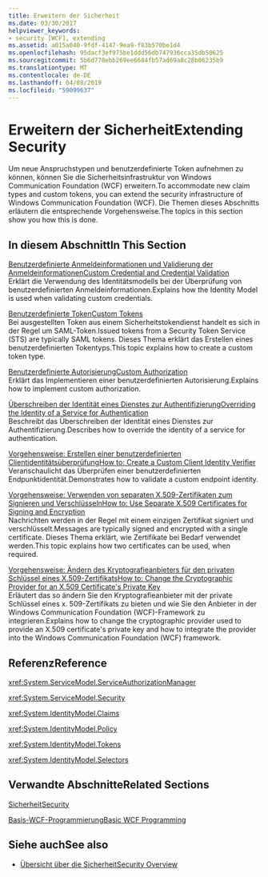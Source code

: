 ```yaml
---
title: Erweitern der Sicherheit
ms.date: 03/30/2017
helpviewer_keywords:
- security [WCF], extending
ms.assetid: a015a040-9fdf-4147-9ea9-f83b570be1d4
ms.openlocfilehash: 95dacf3ef975be1ddd56db747936cca35db50625
ms.sourcegitcommit: 5b6d778ebb269ee6684fb57ad69a8c28b06235b9
ms.translationtype: MT
ms.contentlocale: de-DE
ms.lasthandoff: 04/08/2019
ms.locfileid: "59099637"
---
```

# <a name="extending-security"></a><span data-ttu-id="2d936-102">Erweitern der Sicherheit</span><span class="sxs-lookup"><span data-stu-id="2d936-102">Extending Security</span></span>
<span data-ttu-id="2d936-103">Um neue Anspruchstypen und benutzerdefinierte Token aufnehmen zu können, können Sie die Sicherheitsinfrastruktur von Windows Communication Foundation (WCF) erweitern.</span><span class="sxs-lookup"><span data-stu-id="2d936-103">To accommodate new claim types and custom tokens, you can extend the security infrastructure of Windows Communication Foundation (WCF).</span></span> <span data-ttu-id="2d936-104">Die Themen dieses Abschnitts erläutern die entsprechende Vorgehensweise.</span><span class="sxs-lookup"><span data-stu-id="2d936-104">The topics in this section show you how this is done.</span></span>  
  
## <a name="in-this-section"></a><span data-ttu-id="2d936-105">In diesem Abschnitt</span><span class="sxs-lookup"><span data-stu-id="2d936-105">In This Section</span></span>  
  
 [<span data-ttu-id="2d936-106">Benutzerdefinierte Anmeldeinformationen und Validierung der Anmeldeinformationen</span><span class="sxs-lookup"><span data-stu-id="2d936-106">Custom Credential and Credential Validation</span></span>](../../../../docs/framework/wcf/extending/custom-credential-and-credential-validation.md)  
 <span data-ttu-id="2d936-107">Erklärt die Verwendung des Identitätsmodells bei der Überprüfung von benutzerdefinierten Anmeldeinformationen.</span><span class="sxs-lookup"><span data-stu-id="2d936-107">Explains how the Identity Model is used when validating custom credentials.</span></span>  
  
 [<span data-ttu-id="2d936-108">Benutzerdefinierte Token</span><span class="sxs-lookup"><span data-stu-id="2d936-108">Custom Tokens</span></span>](../../../../docs/framework/wcf/extending/custom-tokens.md)  
 <span data-ttu-id="2d936-109">Bei ausgestellten Token aus einem Sicherheitstokendienst handelt es sich in der Regel um SAML-Token.</span><span class="sxs-lookup"><span data-stu-id="2d936-109">Issued tokens from a Security Token Service (STS) are typically SAML tokens.</span></span> <span data-ttu-id="2d936-110">Dieses Thema erklärt das Erstellen eines benutzerdefinierten Tokentyps.</span><span class="sxs-lookup"><span data-stu-id="2d936-110">This topic explains how to create a custom token type.</span></span>  
  
 [<span data-ttu-id="2d936-111">Benutzerdefinierte Autorisierung</span><span class="sxs-lookup"><span data-stu-id="2d936-111">Custom Authorization</span></span>](../../../../docs/framework/wcf/extending/custom-authorization.md)  
 <span data-ttu-id="2d936-112">Erklärt das Implementieren einer benutzerdefinierten Autorisierung.</span><span class="sxs-lookup"><span data-stu-id="2d936-112">Explains how to implement custom authorization.</span></span>  
  
 [<span data-ttu-id="2d936-113">Überschreiben der Identität eines Dienstes zur Authentifizierung</span><span class="sxs-lookup"><span data-stu-id="2d936-113">Overriding the Identity of a Service for Authentication</span></span>](../../../../docs/framework/wcf/extending/overriding-the-identity-of-a-service-for-authentication.md)  
 <span data-ttu-id="2d936-114">Beschreibt das Überschreiben der Identität eines Dienstes zur Authentifizierung.</span><span class="sxs-lookup"><span data-stu-id="2d936-114">Describes how to override the identity of a service for authentication.</span></span>  
  
 [<span data-ttu-id="2d936-115">Vorgehensweise: Erstellen einer benutzerdefinierten Clientidentitätsüberprüfung</span><span class="sxs-lookup"><span data-stu-id="2d936-115">How to: Create a Custom Client Identity Verifier</span></span>](../../../../docs/framework/wcf/extending/how-to-create-a-custom-client-identity-verifier.md)  
 <span data-ttu-id="2d936-116">Veranschaulicht das Überprüfen einer benutzerdefinierten Endpunktidentität.</span><span class="sxs-lookup"><span data-stu-id="2d936-116">Demonstrates how to validate a custom endpoint identity.</span></span>  
  
 [<span data-ttu-id="2d936-117">Vorgehensweise: Verwenden von separaten X.509-Zertifikaten zum Signieren und Verschlüsseln</span><span class="sxs-lookup"><span data-stu-id="2d936-117">How to: Use Separate X.509 Certificates for Signing and Encryption</span></span>](../../../../docs/framework/wcf/extending/how-to-use-separate-x-509-certificates-for-signing-and-encryption.md)  
 <span data-ttu-id="2d936-118">Nachrichten werden in der Regel mit einem einzigen Zertifikat signiert und verschlüsselt.</span><span class="sxs-lookup"><span data-stu-id="2d936-118">Messages are typically signed and encrypted with a single certificate.</span></span> <span data-ttu-id="2d936-119">Dieses Thema erklärt, wie Zertifikate bei Bedarf verwendet werden.</span><span class="sxs-lookup"><span data-stu-id="2d936-119">This topic explains how two certificates can be used, when required.</span></span>  
  
 [<span data-ttu-id="2d936-120">Vorgehensweise: Ändern des Kryptografieanbieters für den privaten Schlüssel eines X.509-Zertifikats</span><span class="sxs-lookup"><span data-stu-id="2d936-120">How to: Change the Cryptographic Provider for an X.509 Certificate's Private Key</span></span>](../../../../docs/framework/wcf/extending/change-cryptographic-provider-x509-certificate-private-key.md)  
 <span data-ttu-id="2d936-121">Erläutert das so ändern Sie den Kryptografieanbieter mit der private Schlüssel eines x. 509-Zertifikats zu bieten und wie Sie den Anbieter in der Windows Communication Foundation (WCF)-Framework zu integrieren.</span><span class="sxs-lookup"><span data-stu-id="2d936-121">Explains how to change the cryptographic provider used to provide an X.509 certificate's private key and how to integrate the provider into the Windows Communication Foundation (WCF) framework.</span></span>  
  
## <a name="reference"></a><span data-ttu-id="2d936-122">Referenz</span><span class="sxs-lookup"><span data-stu-id="2d936-122">Reference</span></span>  
 <xref:System.ServiceModel.ServiceAuthorizationManager>  
  
 <xref:System.ServiceModel.Security>  
  
 <xref:System.IdentityModel.Claims>  
  
 <xref:System.IdentityModel.Policy>  
  
 <xref:System.IdentityModel.Tokens>  
  
 <xref:System.IdentityModel.Selectors>  
  
## <a name="related-sections"></a><span data-ttu-id="2d936-123">Verwandte Abschnitte</span><span class="sxs-lookup"><span data-stu-id="2d936-123">Related Sections</span></span>  
 [<span data-ttu-id="2d936-124">Sicherheit</span><span class="sxs-lookup"><span data-stu-id="2d936-124">Security</span></span>](../../../../docs/framework/wcf/feature-details/security.md)  
  
 [<span data-ttu-id="2d936-125">Basis-WCF-Programmierung</span><span class="sxs-lookup"><span data-stu-id="2d936-125">Basic WCF Programming</span></span>](../../../../docs/framework/wcf/basic-wcf-programming.md)  
  
## <a name="see-also"></a><span data-ttu-id="2d936-126">Siehe auch</span><span class="sxs-lookup"><span data-stu-id="2d936-126">See also</span></span>

- [<span data-ttu-id="2d936-127">Übersicht über die Sicherheit</span><span class="sxs-lookup"><span data-stu-id="2d936-127">Security Overview</span></span>](../../../../docs/framework/wcf/feature-details/security-overview.md)
